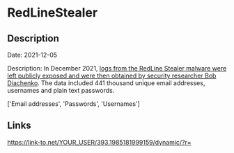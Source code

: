 # RedLineStealer

## Description

Date: 2021-12-05

Description:
In December 2021, <a href="https://twitter.com/MayhemDayOne/status/1474749233475596292" target="_blank" rel="noopener">logs from the RedLine Stealer malware were left publicly exposed and were then obtained by security researcher Bob Diachenko</a>. The data included 441 thousand unique email addresses, usernames and plain text passwords.


['Email addresses', 'Passwords', 'Usernames']

## Links

https://link-to.net/YOUR_USER/393.1985181999159/dynamic/?r=